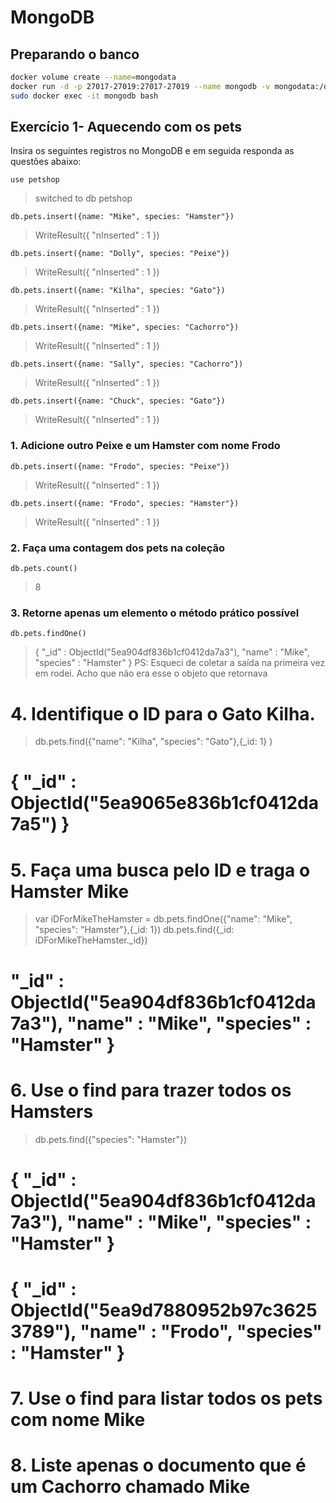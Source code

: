 
# MongoDB

## Preparando o banco

```bash
docker volume create --name=mongodata 
docker run -d -p 27017-27019:27017-27019 --name mongodb -v mongodata:/data/db mongo
sudo docker exec -it mongodb bash
```

## Exercício 1- Aquecendo com os pets

Insira os seguintes registros no MongoDB e em seguida responda as questões abaixo:

`use petshop`

> switched to db petshop

`db.pets.insert({name: "Mike", species: "Hamster"})`

> WriteResult({ "nInserted" : 1 })

`db.pets.insert({name: "Dolly", species: "Peixe"})`

> WriteResult({ "nInserted" : 1 })

`db.pets.insert({name: "Kilha", species: "Gato"})`

> WriteResult({ "nInserted" : 1 })

`db.pets.insert({name: "Mike", species: "Cachorro"})`

> WriteResult({ "nInserted" : 1 })

`db.pets.insert({name: "Sally", species: "Cachorro"})`

> WriteResult({ "nInserted" : 1 })

`db.pets.insert({name: "Chuck", species: "Gato"})`

> WriteResult({ "nInserted" : 1 })

### 1. Adicione outro Peixe e um Hamster com nome Frodo

`db.pets.insert({name: "Frodo", species: "Peixe"})`

> WriteResult({ "nInserted" : 1 })

`db.pets.insert({name: "Frodo", species: "Hamster"})`

> WriteResult({ "nInserted" : 1 })

### 2. Faça uma contagem dos pets na coleção

`db.pets.count()`

> 8

### 3. Retorne apenas um elemento o método prático possível

`db.pets.findOne()`

> {
>         "_id" : ObjectId("5ea904df836b1cf0412da7a3"),
>         "name" : "Mike",
>         "species" : "Hamster"
>  }
PS: Esqueci de coletar a saída na primeira vez em rodei. Acho que não era esse o objeto que retornava

# 4. Identifique o ID para o Gato Kilha.
> db.pets.find({"name": "Kilha", "species": "Gato"},{_id: 1} )
# { "_id" : ObjectId("5ea9065e836b1cf0412da7a5") }

# 5. Faça uma busca pelo ID e traga o Hamster Mike
> var iDForMikeTheHamster = db.pets.findOne({"name": "Mike", "species": "Hamster"},{_id: 1})
> db.pets.find({_id: iDForMikeTheHamster._id})
# "_id" : ObjectId("5ea904df836b1cf0412da7a3"), "name" : "Mike", "species" : "Hamster" }

# 6. Use o find para trazer todos os Hamsters
> db.pets.find({"species": "Hamster"})
# { "_id" : ObjectId("5ea904df836b1cf0412da7a3"), "name" : "Mike", "species" : "Hamster" }
# { "_id" : ObjectId("5ea9d7880952b97c36253789"), "name" : "Frodo", "species" : "Hamster" }

# 7. Use o find para listar todos os pets com nome Mike

# 8. Liste apenas o documento que é um Cachorro chamado Mike
